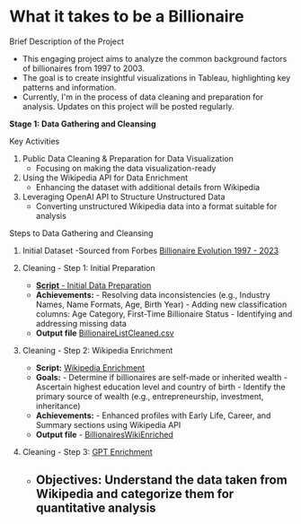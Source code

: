 # What it takes to be a Billionaire

Brief Description of the Project
- This engaging project aims to analyze the common background factors of billionaires from 1997 to 2003.
- The goal is to create insightful visualizations in Tableau, highlighting key patterns and information.
- Currently, I'm in the process of data cleaning and preparation for analysis. Updates on this project will be posted regularly.


**Stage 1: Data Gathering and Cleansing**

Key Activities

   1. Public Data Cleaning & Preparation for Data Visualization
      - Focusing on making the data visualization-ready
   2. Using the Wikipedia API for Data Enrichment
      - Enhancing the dataset with additional details from Wikipedia
   3. Leveraging OpenAI API to Structure Unstructured Data
      - Converting unstructured Wikipedia data into a format suitable for analysis


Steps to Data Gathering and Cleansing

1. Initial Dataset
   -Sourced from Forbes [Billionaire Evolution 1997 - 2023](https://www.gigasheet.com/sample-data/forbes-billionaires-evolution-1997-2023)

2. Cleaning - Step 1: Initial Preparation
   - [**Script** - Initial Data Preparation](/billionaireslistclean.py)
   - **Achievements:**
         - Resolving data inconsistencies (e.g., Industry Names, Name Formats, Age, Birth Year)
         - Adding new classification columns: Age Category, First-Time Billionaire Status
         - Identifying and addressing missing data
   - **Output file** [BillionaireListCleaned.csv](/BillionaireListCleaned.csv)
  
4. Cleaning - Step 2: Wikipedia Enrichment
   - **Script:** [Wikipedia Enrichment](/wikipedia_enrich.py)
   - **Goals:**
         - Determine if billionaires are self-made or inherited wealth
         - Ascertain highest education level and country of birth
         - Identify the primary source of wealth (e.g., entrepreneurship, investment, inheritance)
   - **Achievements:**
         - Enhanced profiles with Early Life, Career, and Summary sections using Wikipedia API
   - **Output file** - [BillionairesWikiEnriched](/BillionairesWikiEnriched.csv)
  
5. Cleaning - Step 3: [GPT Enrichment](/BillionairesGPTEnriched.csv)
   - Objectives: Understand the data taken from Wikipedia and categorize them for quantitative analysis
      - 
